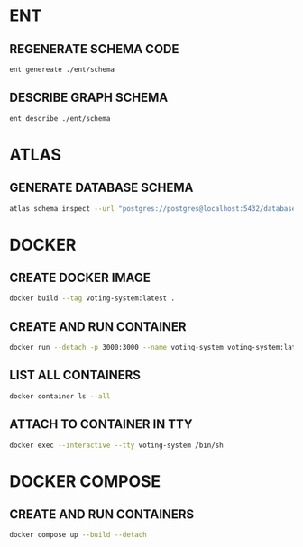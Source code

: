 # ENT
## REGENERATE SCHEMA CODE
```bash
ent genereate ./ent/schema
```
## DESCRIBE GRAPH SCHEMA
```bash
ent describe ./ent/schema
```
# ATLAS
## GENERATE DATABASE SCHEMA
```bash
atlas schema inspect --url "postgres://postgres@localhost:5432/database?sslmode=disable" --format '{{ sql . }}' > schema.sql
```
# DOCKER
## CREATE DOCKER IMAGE
```bash
docker build --tag voting-system:latest .
```
## CREATE AND RUN CONTAINER
```bash
docker run --detach -p 3000:3000 --name voting-system voting-system:latest
```
## LIST ALL CONTAINERS
```bash
docker container ls --all
```
## ATTACH TO CONTAINER IN TTY
```bash
docker exec --interactive --tty voting-system /bin/sh
```
# DOCKER COMPOSE
## CREATE AND RUN CONTAINERS
```bash
docker compose up --build --detach
```